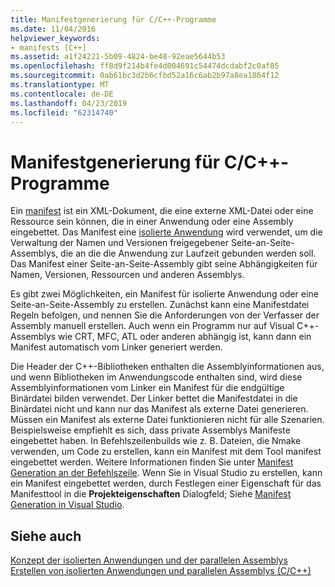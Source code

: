 ```yaml
---
title: Manifestgenerierung für C/C++-Programme
ms.date: 11/04/2016
helpviewer_keywords:
- manifests [C++]
ms.assetid: a1f24221-5b09-4824-be48-92eae5644b53
ms.openlocfilehash: ff8d9f214b4fe4d004691c54474dcdabf2c0af85
ms.sourcegitcommit: 0ab61bc3d2b6cfbd52a16c6ab2b97a8ea1864f12
ms.translationtype: MT
ms.contentlocale: de-DE
ms.lasthandoff: 04/23/2019
ms.locfileid: "62314740"
---
```

# <a name="understanding-manifest-generation-for-cc-programs"></a>Manifestgenerierung für C/C++-Programme

Ein [manifest](/windows/desktop/sbscs/manifests) ist ein XML-Dokument, die eine externe XML-Datei oder eine Ressource sein können, die in einer Anwendung oder eine Assembly eingebettet. Das Manifest eine [isolierte Anwendung](/windows/desktop/SbsCs/isolated-applications) wird verwendet, um die Verwaltung der Namen und Versionen freigegebener Seite-an-Seite-Assemblys, die an die die Anwendung zur Laufzeit gebunden werden soll. Das Manifest einer Seite-an-Seite-Assembly gibt seine Abhängigkeiten für Namen, Versionen, Ressourcen und anderen Assemblys.

Es gibt zwei Möglichkeiten, ein Manifest für isolierte Anwendung oder eine Seite-an-Seite-Assembly zu erstellen. Zunächst kann eine Manifestdatei Regeln befolgen, und nennen Sie die Anforderungen von der Verfasser der Assembly manuell erstellen. Auch wenn ein Programm nur auf Visual C++-Assemblys wie CRT, MFC, ATL oder anderen abhängig ist, kann dann ein Manifest automatisch vom Linker generiert werden.

Die Header der C++-Bibliotheken enthalten die Assemblyinformationen aus, und wenn Bibliotheken im Anwendungscode enthalten sind, wird diese Assemblyinformationen vom Linker ein Manifest für die endgültige Binärdatei bilden verwendet. Der Linker bettet die Manifestdatei in die Binärdatei nicht und kann nur das Manifest als externe Datei generieren. Müssen ein Manifest als externe Datei funktionieren nicht für alle Szenarien. Beispielsweise empfiehlt es sich, dass private Assemblys Manifeste eingebettet haben. In Befehlszeilenbuilds wie z. B. Dateien, die Nmake verwenden, um Code zu erstellen, kann ein Manifest mit dem Tool manifest eingebettet werden. Weitere Informationen finden Sie unter [Manifest Generation an der Befehlszeile](manifest-generation-at-the-command-line.md). Wenn Sie in Visual Studio zu erstellen, kann ein Manifest eingebettet werden, durch Festlegen einer Eigenschaft für das Manifesttool in die **Projekteigenschaften** Dialogfeld; Siehe [Manifest Generation in Visual Studio](manifest-generation-in-visual-studio.md).

## <a name="see-also"></a>Siehe auch

[Konzept der isolierten Anwendungen und der parallelen Assemblys](concepts-of-isolated-applications-and-side-by-side-assemblies.md)<br/>
[Erstellen von isolierten Anwendungen und parallelen Assemblys (C/C++)](building-c-cpp-isolated-applications-and-side-by-side-assemblies.md)
